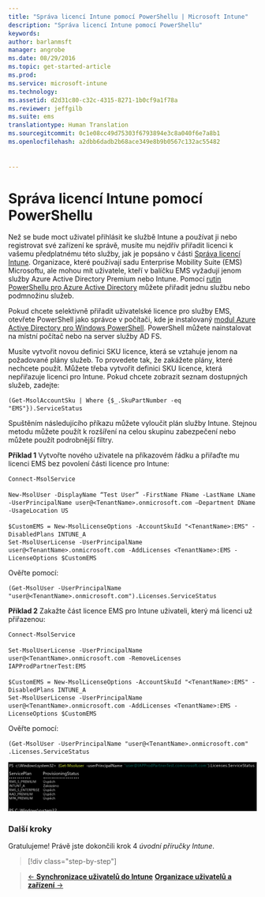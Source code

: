 ```yaml
---
title: "Správa licencí Intune pomocí PowerShellu | Microsoft Intune"
description: "Správa licencí Intune pomocí PowerShellu"
keywords: 
author: barlanmsft
manager: angrobe
ms.date: 08/29/2016
ms.topic: get-started-article
ms.prod: 
ms.service: microsoft-intune
ms.technology: 
ms.assetid: d2d31c80-c32c-4315-8271-1b0cf9a1f78a
ms.reviewer: jeffgilb
ms.suite: ems
translationtype: Human Translation
ms.sourcegitcommit: 0c1e08cc49d75303f6793894e3c8a040f6e7a8b1
ms.openlocfilehash: a2dbb6dadb2b68ace349e8b9b0567c132ac55482


---
```


# Správa licencí Intune pomocí PowerShellu
Než se bude moct uživatel přihlásit ke službě Intune a používat ji nebo registrovat své zařízení ke správě, musíte mu nejdřív přiřadit licenci k vašemu předplatnému této služby, jak je popsáno v části [Správa licencí Intune](start-with-a-paid-subscription-to-microsoft-intune-step-4.md). Organizace, které používají sadu Enterprise Mobility Suite (EMS) Microsoftu, ale mohou mít uživatele, kteří v balíčku EMS vyžadují jenom služby Azure Active Directory Premium nebo Intune. Pomocí [rutin PowerShellu pro Azure Active Directory](https://msdn.microsoft.com/library/jj151815.aspx) můžete přiřadit jednu službu nebo podmnožinu služeb.

Pokud chcete selektivně přiřadit uživatelské licence pro služby EMS, otevřete PowerShell jako správce v počítači, kde je instalovaný [modul Azure Active Directory pro Windows PowerShell](https://msdn.microsoft.com/library/jj151815.aspx#bkmk_installmodule). PowerShell můžete nainstalovat na místní počítač nebo na server služby AD FS.

Musíte vytvořit novou definici SKU licence, která se vztahuje jenom na požadované plány služeb. To provedete tak, že zakážete plány, které nechcete použít. Můžete třeba vytvořit definici SKU licence, která nepřiřazuje licenci pro Intune. Pokud chcete zobrazit seznam dostupných služeb, zadejte:

    (Get-MsolAccountSku | Where {$_.SkuPartNumber -eq "EMS"}).ServiceStatus

Spuštěním následujícího příkazu můžete vyloučit plán služby Intune. Stejnou metodu můžete použít k rozšíření na celou skupinu zabezpečení nebo můžete použít podrobnější filtry.

**Příklad 1** Vytvořte nového uživatele na příkazovém řádku a přiřaďte mu licenci EMS bez povolení části licence pro Intune:

    Connect-MsolService

    New-MsolUser -DisplayName “Test User” -FirstName FName -LastName LName -UserPrincipalName user@<TenantName>.onmicrosoft.com –Department DName -UsageLocation US

    $CustomEMS = New-MsolLicenseOptions -AccountSkuId "<TenantName>:EMS" -DisabledPlans INTUNE_A
    Set-MsolUserLicense -UserPrincipalName user@<TenantName>.onmicrosoft.com -AddLicenses <TenantName>:EMS -LicenseOptions $CustomEMS


Ověřte pomocí:

    (Get-MsolUser -UserPrincipalName "user@<TenantName>.onmicrosoft.com").Licenses.ServiceStatus

**Příklad 2** Zakažte část licence EMS pro Intune uživateli, který má licenci už přiřazenou:

    Connect-MsolService

    Set-MsolUserLicense -UserPrincipalName user@<TenantName>.onmicrosoft.com -RemoveLicenses IAPProdPartnerTest:EMS

    $CustomEMS = New-MsolLicenseOptions -AccountSkuId "<TenantName>:EMS" -DisabledPlans INTUNE_A
    Set-MsolUserLicense -UserPrincipalName user@<TenantName>.onmicrosoft.com -AddLicenses <TenantName>:EMS -LicenseOptions $CustomEMS

Ověřte pomocí:

    (Get-MsolUser -UserPrincipalName "user@<TenantName>.onmicrosoft.com" .Licenses.ServiceStatus

![PoSH-AddLic-Verify](./media/posh-addlic-verify.png)

### Další kroky
Gratulujeme! Právě jste dokončili krok 4 *úvodní příručky Intune*.
>[!div class="step-by-step"]

>[&larr; **Synchronizace uživatelů do Intune**](.\start-with-a-paid-subscription-to-microsoft-intune-step-2.md)     [**Organizace uživatelů a zařízení** &rarr;](.\start-with-a-paid-subscription-to-microsoft-intune-step-5.md)  



<!--HONumber=Aug16_HO5-->


